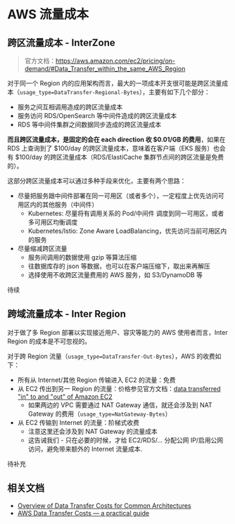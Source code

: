 # AWS 流量成本


## 跨区流量成本 - InterZone

>官方文档：https://aws.amazon.com/ec2/pricing/on-demand/#Data_Transfer_within_the_same_AWS_Region

对于同一个 Region 内的应用架构而言，最大的一项成本开支很可能是跨区流量成本（`usage_type=DataTransfer-Regional-Bytes`），主要有如下几个部分：
- 服务之间互相调用造成的跨区流量成本
- 服务访问 RDS/OpenSearch 等中间件造成的跨区流量成本
- RDS 等中间件集群之间数据同步造成的跨区流量成本

**而且跨区流量成本，是固定的会在 each direction 收 $0.01/GB  的费用**，如果在 RDS 上查询到了 $100/day 的跨区流量成本，意味着在客户端（EKS 服务）也会有 $100/day 的跨区流量成本（RDS/ElastiCache 集群节点间的跨区流量是免费的）。

这部分跨区流量成本可以通过多种手段来优化，主要有两个思路：

- 尽量把服务跟中间件部署在同一可用区（或者多个），一定程度上优先访问可用区内的其他服务（中间件）
  - Kubernetes: 尽量将有调用关系的 Pod/中间件 调度到同一可用区，或者多可用区均衡调度
  - Kubernetes/Istio: Zone Aware LoadBalancing，优先访问当前可用区内的服务
- 尽量缩减跨区流量
  - 服务间调用的数据使用 gzip 等算法压缩
  - 往数据库存的 json 等数据，也可以在客户端压缩下，取出来再解压
  - 选择使用不收跨区流量费用的 AWS 服务，如 S3/DynamoDB 等

待续

## 跨域流量成本 - Inter Region

对于做了多 Region 部署以实现接近用户、容灾等能力的 AWS 使用者而言，Inter Region 的成本是不可忽视的。

对于跨 Region 流量（`usage_type=DataTransfer-Out-Bytes`），AWS 的收费如下：

- 所有从 Internet/其他 Region 传输进入 EC2 的流量：免费
- 从 EC2 传出到另一 Region 的流量：价格参见官方文档：[data transferred "in" to and "out" of Amazon EC2](https://aws.amazon.com/ec2/pricing/on-demand/#Data_Transfer)
  - 如果两边的 VPC 需要通过 NAT Gateway 通信，就还会涉及到 NAT Gateway 的费用（`usage_type=NatGateway-Bytes`）
- 从 EC2 传输到 Internet 的流量：阶梯式收费
    - 注意这里还会涉及到 NAT Gateway 的流量成本
    - 这告诫我们 - 只在必要的时候，才给 EC2/RDS/... 分配公网 IP/启用公网访问，避免带来额外的 Internet 流量成本.


待补充


## 相关文档

- [Overview of Data Transfer Costs for Common Architectures](https://aws.amazon.com/blogs/architecture/overview-of-data-transfer-costs-for-common-architectures/)
- [AWS Data Transfer Costs — a practical guide](https://github.com/open-guides/og-aws#aws-data-transfer-costs)

